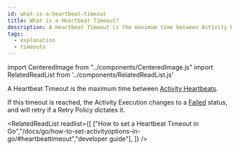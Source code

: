 ```yaml
---
id: what-is-a-heartbeat-timeout
title: What is a Heartbeat Timeout?
description: A Heartbeat Timeout is the maximum time between Activity Heartbeats.
tags:
  - explanation
  - timeouts
---
```


import CenteredImage from "../components/CenteredImage.js"
import RelatedReadList from '../components/RelatedReadList.js'

A Heartbeat Timeout is the maximum time between [Activity Heartbeats](/docs/content/what-is-an-activity-heartbeat).

<CenteredImage
imagePath="/diagrams/heartbeat-timeout.svg"
imageSize="100"
title="Heartbeat Timeout periods"
/>

If this timeout is reached, the Activity Execution changes to a [Failed](#) status, and will retry if a Retry Policy dictates it.

<RelatedReadList
readlist={[
["How to set a Heartbeat Timeout in Go","/docs/go/how-to-set-activityoptions-in-go/#heartbeattimeout","developer guide"],
]}
/>
